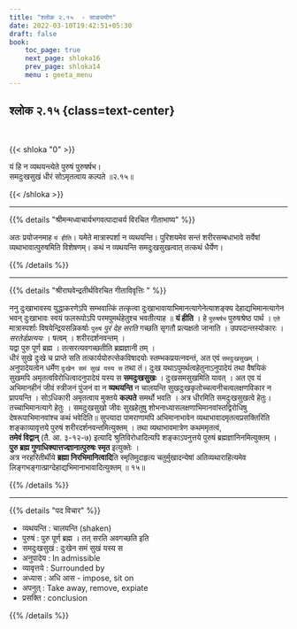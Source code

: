 ```yaml
---
title: "श्लोक २.१५  - साङ्ययोग"
date: 2022-03-10T19:42:51+05:30
draft: false
book:
    toc_page: true
    next_page: shloka16
    prev_page: shloka14
    menu : geeta_menu
---
```




## श्लोक २.१५ {class=text-center}

<br/>

{{< shloka  "0"  >}}

यं हि न व्यथयन्त्येते पुरुषं पुरुषर्षभ।   
समदुःखसुखं धीरं सोऽमृतत्वाय कल्पते ॥२.१५॥

{{< /shloka >}}

---


{{% details "श्रीमन्मध्वाचार्यभगवत्पादाचर्य विरचित  गीताभाष्य" %}}

अतः प्रयोजनमाह `यं हीति`। यमेते मात्रास्पर्शा न व्यथयन्ति। पुरिशयमेव सन्तं शरीरसम्बधाभावे सर्वेषां व्यथाभावात्पुरुषमिति विशेषणम्। कथं न व्यथयन्ति समदुःखसुखत्वात् तत्कथं धैर्येण।

{{% /details %}}

---

{{% details "श्रीराघवेन्द्रतीर्थविरचित गीताविवृत्तिः " %}}


ननु दुःखाभावस्य युद्धाकरणेऽपि सम्भवात्किं तत्कृत्वा
दुःखाभावायाभिमानत्यागेनेत्याशङ्क्य देहाद्यभिमानत्यागेन भवन्‌ दुःखाभावः
स्वयं फलरूपोऽपि परमपुमर्थहेतुश्च भवतीत्याह ॥ 
**यं हीति** । हे `पुरुषर्षभ` पुरुषश्रेष्ठ पार्थ । `एते` मात्रास्पर्शाः विषयेन्द्रियसन्निकर्षाः `पुरुषं` *पुरं देह सरति* गच्छति सृगतौ प्रत्यक्षतो जानाति ।
उपपदान्तस्योकारः । *सरतेर्डप्रत्ययः* । षत्वम्‌ । शरीरदर्शनवन्तम्‌ ।  
यद्वा पुरु पूर्ण ब्रह्म । तत्सरत्यवगच्छतीति ब्रह्मज्ञानी तम्‌ ।  
धीरं सुखे दुःखे च प्राप्ते सति तत्कार्ययोरुत्सेकविषादयोः
स्तम्भकप्रयत्नवन्तं, अत एवं `समदुःखसुखम्‌` । अनुपादेयत्वेन धर्मेण `दुःखेन
समं सुखं यस्य स` तथा तं। दुःख यथाऽपुमर्थत्वहेतुनाऽनुपादेयं तथा वैषयिकं
सुखमपि अमृतत्वविरोधित्वादनुपादेयं यस्य स **समदुःखसुखः** । दुःखसमसुखमिति
यावत्‌ । अत एव यं अभिमानहीनं जीवं स्त्रीजनं पुंजनं वा न **व्यथयन्ति** न
चालयन्ति सुखदुःखकृतोच्चत्वनीचत्वलक्षणविकार न प्रापयन्ति । सोऽधिकारी
अमृतत्वाय मुक्तये **कल्पते** समर्थो भवति । अत्र धीरमिति समदुःखसुखत्वे
हेतुः। तच्चाभिमानत्यागे हेतुः । समदुःखसुखो जीवः सुखहेतुषु
शोभनाध्यासलक्षणाभिमानवांस्तद्विरोधिषु देषरूपाभिमानवांश्च कथं भवेदिति॥ 
सुप्त्यादा पामराणामपि अभिमानाभावेन व्यथाभावादमृतत्वप्रसक्तिरिति
शङ्काव्यावृत्तये पुरुषं शरीरदर्शनवन्तमित्युक्तम्‌ । तथा व्यथाभावमात्रेण
कथममृतत्वं,  
**तमेवं विद्वान्** (तै. आ. ३-१२-७) इत्यादि
श्रुतिविरोधादित्यपि शङ्काऽपनुत्तये पुरुषं ब्रह्मज्ञानिनमित्युक्तम्‌ ।  
**पुरु ब्रह्म गुणाधिक्यात्तज्ज्ञानात्पुरुषः स्मृत** इत्युक्तेः ।  
अत्र नरहरितीर्थीये **ब्रह्मा निरभिमानित्वादि**ति स्मृतिमुदाहृत्य 
चतुर्मुखादन्येषां अतिव्यथाराहित्यमेव
लिङ्गभङ्गात्प्राग्देहाद्यभिमानाभावादित्युक्तम्‌ ॥ १५॥

{{% /details %}}


---

{{% details "पद विचार" %}}

- व्यथयन्ति : चालयन्ति (shaken)  
- पुरुषं : पुरु पूर्ण ब्रह्म । तत् सरति अवगच्छति इति  
- समदुःखसुखं : दुःखेन समं सुखं यस्य स  
- अनुपादेय : In admissible
- व्यावृत्तये : Surrounded by
- अध्यास : अधि आस -  impose, sit on
- अपनुत् : Take away, remove, expiate
- प्रसक्ति : conclusion

{{% /details %}}
